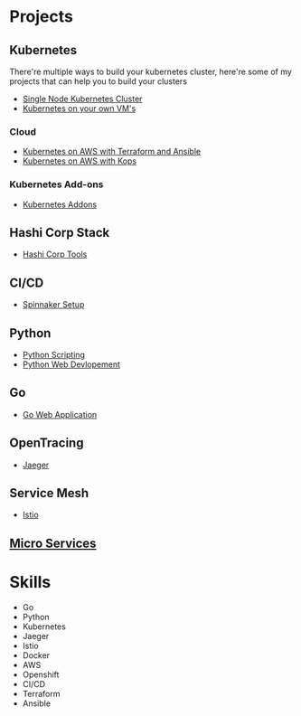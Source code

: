 # Projects

## Kubernetes
There're multiple ways to build your kubernetes cluster, here're some of my projects that can help you to build your clusters

- [Single Node Kubernetes Cluster](https://github.com/angudadevops/singlenode_kubernetes)
- [Kubernetes on your own VM's](https://github.com/angudadevops/kubernetes_baremetal)

### Cloud
- [Kubernetes on AWS with Terraform and Ansible](https://github.com/angudadevops/k8s_aws)
- [Kubernetes on AWS with Kops](https://github.com/angudadevops/k8kops_aws)

### Kubernetes Add-ons
- [Kubernetes Addons](https://github.com/angudadevops/k8s_addons)

## Hashi Corp Stack

- [Hashi Corp Tools](https://github.com/angudadevops/hashi-stack)

## CI/CD

- [Spinnaker Setup](https://github.com/angudadevops/spinnaker)

## Python
- [Python Scripting](https://github.com/angudadevops/Python-Scripting)
- [Python Web Devlopement](https://github.com/angudadevops/Python-Developement)

## Go
- [Go Web Application](https://github.com/angudadevops/golang_webapp)

## OpenTracing
- [Jaeger](https://github.com/angudadevops/jaeger-k8s)

## Service Mesh 
- [Istio](https://github.com/angudadevops/istio-k8s)


## [Micro Services](https://github.com/angudadevops/micro-services)

# Skills
- Go
- Python
- Kubernetes
- Jaeger
- Istio
- Docker
- AWS
- Openshift
- CI/CD
- Terraform
- Ansible

